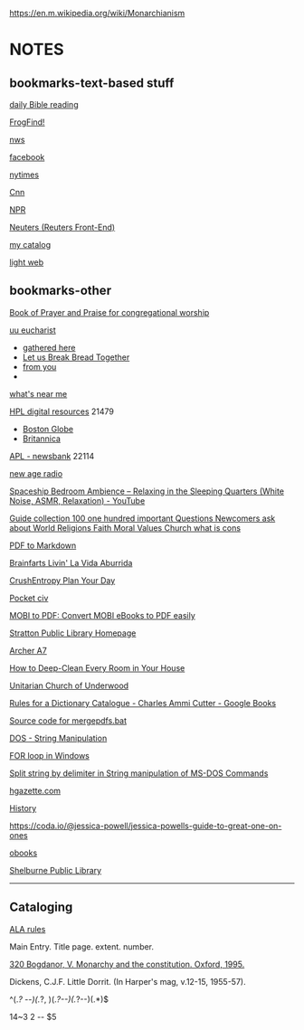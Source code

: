 https://en.m.wikipedia.org/wiki/Monarchianism


# NOTES
## bookmarks-text-based stuff

[daily Bible reading](https://www.biblegateway.com/reading-plans/bcp-daily-office/next)

[FrogFind!](http://www.frogfind.com/)

[nws](https://forecast.weather.gov/MapClick.php?lat=42.7843&lon=-71.0862&unit=0&lg=english&FcstType=text&TextType=1)

[facebook](https://mbasic.facebook.com/)

[nytimes](https://www.nytimes.com/timeswire)

[Cnn](https://lite.cnn.com/en)

[NPR](https://text.npr.org/)

[Neuters (Reuters Front-End)](https://neuters.de/)

[my catalog](https://justinleetyler.github.io/catalog)

[light web](https://litew.pages.dev/)

## bookmarks-other

[Book of Prayer and Praise for congregational worship](https://archive.org/details/bookprayerandpr01assogoog)

[uu eucharist](https://www.uumin.org/sam/writings/UUcommunion.htm)
 - [gathered here](https://m.youtube.com/watch?v=Lb9ZsP_1zaM)
 - [Let us Break Bread Together](https://m.youtube.com/watch?v=1AGEloqeAx4)
 - [from you](https://m.youtube.com/watch?v=1-C1kY3Pxi0)
 - 
[what's near me](https://whats-near.me/)

[HPL digital resources](https://haverhillpl.org/digital-resources/) 21479

- [Boston Globe](https://libraries.state.ma.us/login?db=pq_globe&locid=mlin_n_haverpub)
- [Britannica](https://libraries.state.ma.us/login?eburl=https%3A%2F%2Flibrary.eb.com&ebtarget=%2Flevels%2Freferencecenter&ebboatid=9265643)

[APL - newsbank](http://infoweb.newsbank.com/signin/AmesburyPublicLibrary) 22114

[new age radio](https://player.live365.com/a55861?l)

[Spaceship Bedroom Ambience – Relaxing in the Sleeping Quarters (White Noise, ASMR, Relaxation) - YouTube](https://www.youtube.com/watch?v=HFBjfzsOtx0)

[Guide collection 100 one hundred important Questions Newcomers ask about World Religions Faith Moral Values Church what is cons](http://www.uupuertorico.org/100_Questions_eng/100_Questions.html)

[PDF to Markdown](https://pdf2md.morethan.io/)

[Brainfarts Livin' La Vida Aburrida](https://web.archive.org/web/20031215180208/http://untitled.the-protagonist.net/)

[CrushEntropy Plan Your Day](https://crushentropy.com/plan)

[Pocket civ](http://www.backglass.org/scotts/games/PocketCiv/html/index.htm)

[MOBI to PDF: Convert MOBI eBooks to PDF easily](https://pdfcandy.com/mobi-to-pdf.html)

[Stratton Public Library Homepage](http://www.stratton.lib.me.us/#top)

[Archer A7](http://192.168.0.1/webpages/login.html?t=1565084106403)

[How to Deep-Clean Every Room in Your House](https://www.bhg.com/homekeeping/house-cleaning/tips/how-to-deep-clean-your-house/#:~:text=How%20to%20Deep%20Clean%20Your%20House%201%20Brush,cycle%20on%20cold%2C...%206%20...%20%28more%20items%29%20)

[Unitarian Church of Underwood](https://www.ucofu.org/newcomers.php)

[Rules for a Dictionary Catalogue - Charles Ammi Cutter - Google Books](https://books.google.com/books?id=t1Xfj7wCbBMC&hl=en)

[Source code for mergepdfs.bat](https://www.robvanderwoude.com/sourcecode.php?src=mergepdfs_nt)

[DOS - String Manipulation](https://www.dostips.com/DtTipsStringManipulation.php)

[FOR loop in Windows](https://www.windows-commandline.com/windows-for-loop-examples/)

[Split string by delimiter in String manipulation of MS-DOS Commands](https://www.knowledgewalls.com/johnpeter/books/msdos-commands/split-string-by-delimiter)

[hgazette.com](https://www.hgazette.com/)

[History](http://www.freeland-holmes.lib.me.us/Board_Staff.html)

https://coda.io/@jessica-powell/jessica-powells-guide-to-great-one-on-ones

[obooks](https://www.obooko.com/)

[Shelburne Public Library](https://www.townofshelburnenh.com/shelburne-public-library)

---

## Cataloging

[ALA rules](https://www.gutenberg.org/files/59215/59215-h/59215-h.htm#p099)

Main Entry.  Title page.  extent.  number.

[320  Bogdanor, V.  Monarchy and the constitution.  Oxford, 1995.](https://docs.google.com/document/d/1vq3dAzkiRCUxmWPsvdyg2NBzIzvTT1FTbSWpod-rOsI/edit?usp=sharing)

Dickens, C.J.F.  Little Dorrit.  (In Harper's mag, v.12-15, 1955-57).

^(.*? --)(.*?, )(.*?--)(.*?--)(.*)$

$1$4~$3~$2 -- $5
